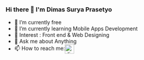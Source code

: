 ### Hi there 👋 I'm Dimas Surya Prasetyo

- 🔭 I’m currently free
- 🌱 I’m currently learning Mobile Apps Development
- 🤔 Interest : Front end & Web Designing
- 💬 Ask me about Anything
- 📫 How to reach me:<a href="https://instagram.com/dimmm29" target="_blank"><img align="center" src="https://cdn.jsdelivr.net/npm/simple-icons@3.0.1/icons/instagram.svg" alt="dimmmm29" height="25" width="25" /></a>&nbsp;&nbsp;
